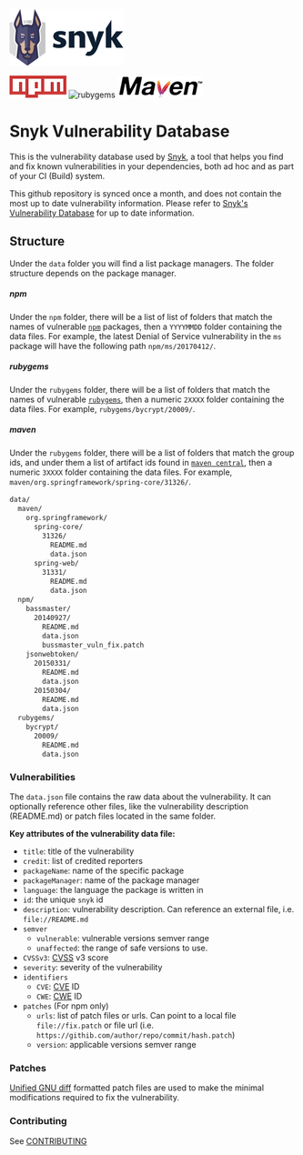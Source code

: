 [![logo](misc/snyk-logo-incl-word.png)](https://snyk.io)


![npm](misc/npm-logo.png)     ![rubygems](misc/rubygems-logo.png)  ![maven](misc/maven-logo.png)


# Snyk Vulnerability Database

This is the vulnerability database used by [Snyk](https://github.com/Snyk/snyk), a tool that helps you find and fix known vulnerabilities in your dependencies, both ad hoc and as part of your CI (Build) system.


This github repository is synced once a month, and does not contain the most up to date vulnerability information. Please refer to [Snyk's Vulnerability Database](https://snyk.io/vuln/) for up to date information.

## Structure
Under the `data` folder you will find a list package managers. The folder structure depends on the package manager.
##### npm
Under the `npm` folder, there will be a list of list of folders that match the names of vulnerable [`npm`](https://www.npmjs.com/) packages, then a `YYYYMMDD` folder containing the data files.
For example, the latest Denial of Service vulnerability in the `ms` package will have the following path `npm/ms/20170412/`.

##### rubygems
Under the `rubygems` folder, there will be a list of folders that match the names of vulnerable [`rubygems`](https://rubygems.org/), then a numeric `2XXXX` folder containing the data files.
For example, `rubygems/bycrypt/20009/`.

##### maven
Under the `rubygems` folder, there will be a list of folders that match the group ids, and under them a list of artifact ids found in  [`maven central`](http://search.maven.org/), then a numeric `3XXXX` folder containing the data files.
For example, `maven/org.springframework/spring-core/31326/`.



```
data/
  maven/
    org.springframework/
      spring-core/
        31326/
          README.md
          data.json
      spring-web/
        31331/
          README.md
          data.json
  npm/
    bassmaster/
      20140927/
        README.md
        data.json
        bussmaster_vuln_fix.patch
    jsonwebtoken/
      20150331/
        README.md
        data.json
      20150304/
        README.md
        data.json
  rubygems/
    bycrypt/
      20009/
        README.md
        data.json    
```

### Vulnerabilities
The `data.json` file contains the raw data about the vulnerability. It can optionally reference other files, like the vulnerability description (README.md) or patch files located in the same folder.

**Key attributes of the vulnerability data file:**
* `title`: title of the vulnerability
* `credit`: list of credited reporters
* `packageName`: name of the specific package
* `packageManager`: name of the package manager
* `language`: the language the package is written in
* `id`: the unique `snyk` id
* `description`: vulnerability description. Can reference an external file, i.e. `file://README.md`
* `semver`
  * `vulnerable`: vulnerable versions semver range
  * `unaffected`: the range of safe versions to use.
* `CVSSv3`: [CVSS](https://www.first.org/cvss/user-guide) v3 score
* `severity`: severity of the vulnerability
* `identifiers`
  * `CVE`: [CVE](https://cve.mitre.org/) ID
  * `CWE`: [CWE](https://cwe.mitre.org/) ID
* `patches` (For npm only)
  * `urls`: list of patch files or urls. Can point to a local file `file://fix.patch` or file url (i.e. `https://githib.com/author/repo/commit/hash.patch`)
  * `version`: applicable versions semver range


### Patches
[Unified GNU diff](https://en.wikipedia.org/wiki/Diff_utility#Unified_format) formatted patch files are used to make the minimal modifications required to fix the vulnerability.

### Contributing
See [CONTRIBUTING](CONTRIBUTING.md)
